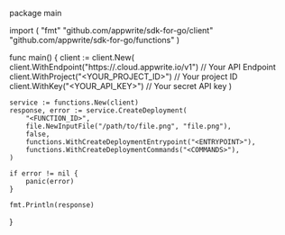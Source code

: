 package main

import (
    "fmt"
    "github.com/appwrite/sdk-for-go/client"
    "github.com/appwrite/sdk-for-go/functions"
)

func main() {
    client := client.New(
        client.WithEndpoint("https://<REGION>.cloud.appwrite.io/v1") // Your API Endpoint
        client.WithProject("<YOUR_PROJECT_ID>") // Your project ID
        client.WithKey("<YOUR_API_KEY>") // Your secret API key
    )

    service := functions.New(client)
    response, error := service.CreateDeployment(
        "<FUNCTION_ID>",
        file.NewInputFile("/path/to/file.png", "file.png"),
        false,
        functions.WithCreateDeploymentEntrypoint("<ENTRYPOINT>"),
        functions.WithCreateDeploymentCommands("<COMMANDS>"),
    )

    if error != nil {
        panic(error)
    }

    fmt.Println(response)
}
